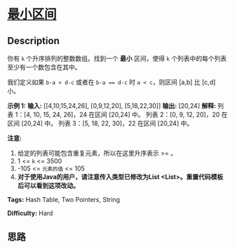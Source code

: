 # [最小区间][title]

## Description

你有 `k` 个升序排列的整数数组。找到一个 **最小** 区间，使得 `k` 个列表中的每个列表至少有一个数包含在其中。

我们定义如果 `b-a < d-c` 或者在 `b-a == d-c` 时 `a < c`，则区间 [a,b] 比 [c,d] 小。

**示例 1:**
            **输入:** [[4,10,15,24,26], [0,9,12,20], [5,18,22,30]]    **输出:** [20,24]    **解释:**     列表 1：[4, 10, 15, 24, 26]，24 在区间 [20,24] 中。    列表 2：[0, 9, 12, 20]，20 在区间 [20,24] 中。    列表 3：[5, 18, 22, 30]，22 在区间 [20,24] 中。    

**注意:**

  1. 给定的列表可能包含重复元素，所以在这里升序表示 >= 。
  2. 1 <= `k` <= 3500
  3. -105 <= `元素的值` <= 105
  4. **对于使用Java的用户，请注意传入类型已修改为List <List<Integer>>。重置代码模板后可以看到这项改动。**


**Tags:** Hash Table, Two Pointers, String

**Difficulty:** Hard

## 思路

[title]: https://leetcode-cn.com/problems/smallest-range-covering-elements-from-k-lists
